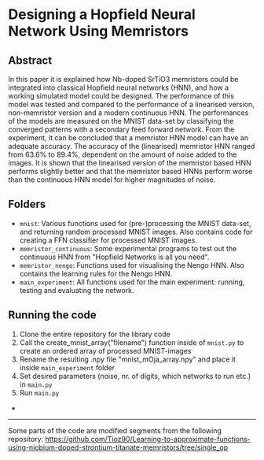 Designing a Hopfield Neural Network Using Memristors
====================================================

Abstract
--------

In this paper it is explained how Nb-doped SrTiO3 memristors could be
integrated into classical Hopfield neural networks (HNN), and how a
working simulated model could be designed. The performance of this model
was tested and compared to the performance of a linearised version,
non-memristor version and a modern continuous HNN. The performances of
the models are measured on the MNIST data-set by classifying the
converged patterns with a secondary feed forward network. From the
experiment, it can be concluded that a memristor HNN model can have an
adequate accuracy. The accuracy of the (linearised) memristor HNN ranged
from 63.6% to 89.4%, dependent on the amount of noise added to the
images. It is shown that the linearised version of the memristor based
HNN performs slightly better and that the memristor based HNNs perform
worse than the continuous HNN model for higher magnitudes of noise.

Folders
-------

-   `mnist`: Various functions used for (pre-)processing the MNIST
    data-set, and returning random processed MNIST images. Also contains
    code for creating a FFN classifier for processed MNIST images.
-   `memristor_continuous`: Some experimental programs to test out the
    continuous HNN from "Hopfield Networks is all you need".
-   `memristor_nengo`: Functions used for visualising the Nengo HNN.
    Also contains the learning rules for the Nengo HNN.
-   `main_experiment`: All functions used for the main experiment:
    running, testing and evaluating the network.

Running the code
----------------

1.  Clone the entire repository for the library code
2.  Call the create_mnist_array("filename") function inside of `mnist.py` to create an ordered array of processed MNIST-images
3.  Rename the resulting .npy file "mnist_mOja_array.npy" and place it inside `main_experiment` folder
4.  Set desired parameters (noise, nr. of digits, which networks to run
    etc.) in `main.py`
5.  Run `main.py`

*
----------------
Some parts of the code are modified segments from the following repository:
https://github.com/Tioz90/Learning-to-approximate-functions-using-niobium-doped-strontium-titanate-memristors/tree/single_op
